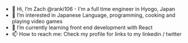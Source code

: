 - 👋 Hi, I’m Zach @ranki106 - I'm a full time engineer in Hyogo, Japan
- 👀 I’m interested in Japanese Language, programming, cooking and playing video games
- 🌱 I’m currently learning front end development with React
- 📫 How to reach me: Check my profile for links to my linkedin / twitter

<!---
ranki106/ranki106 is a ✨ special ✨ repository because its `README.md` (this file) appears on your GitHub profile.
You can click the Preview link to take a look at your changes.
--->
